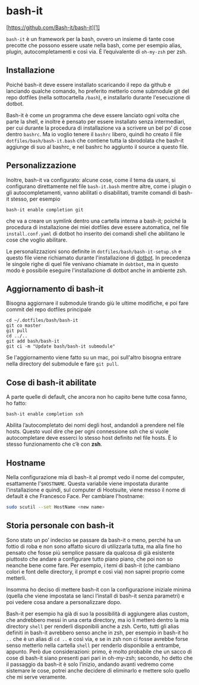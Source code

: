 # bash-it
[https://github.com/Bash-it/bash-it][1]

`bash-it` è un framework per la bash, ovvero un insieme di tante cose precotte che possono essere usate nella bash, come per esempio alias, plugin, autocompletamenti e così via.
È l’equivalente di `oh-my-zsh` per zsh.

## Installazione
Poiché bash-it deve essere installato scaricando il repo da github e lanciando qualche comando, ho preferito metterlo come submodule git del repo dotfiles (nella sottocartella `/bash`), e installarlo durante l'esecuzione di dotbot.

Bash-it è come un programma che deve essere lanciato ogni volta che parte la shell, e inoltre è pensato per essere installato senza intermediari, per cui durante la procedura di installazione va a scrivere un bel po’ di cose dentro `bashrc`.
Ma io voglio tenere il `bashrc` libero, quindi ho creato il file `dotfiles/bash/bash-it.bash` che contiene tutta la sbrodolata che bash-it aggiunge di suo al bashrc, e nel bashrc ho aggiunto il source a questo file.

## Personalizzazione
Inoltre, bash-it va configurato: alcune cose, come il tema da usare, si configurano direttamente nel file `bash-it.bash` mentre altre, come i plugin o gli autocompletamenti, vanno abilitati o disabilitati, tramite comandi di bash-it stesso, per esempio

	bash-it enable completion git

che va a creare un symlink dentro una cartella interna a bash-it; poiché la procedura di installazione dei miei dotfiles deve essere automatica, nel file `install.conf.yaml` di dotbot ho inserito dei comandi shell che abilitano le cose che voglio abilitare.

Le personalizzazioni sono definite in `dotfiles/bash/bash-it-setup.sh` e questo file viene richiamato durante l'installazione di [dotbot](/applications/dotbot). In precedenza le singole righe di quel file venivano chiamate in `dobtbot`, ma in questo modo è possibile eseguire l'installazione di dotbot anche in ambiente zsh.

## Aggiornamento di bash-it
Bisogna aggiornare il submodule tirando giù le ultime modifiche, e poi fare commit del repo dotfiles principale

	cd ~/.dotfiles/bash/bash-it
	git co master
	git pull
	cd ../..
	git add bash/bash-it
	git ci -m "Update bash/bash-it submodule"

Se l'aggiornamento viene fatto su un mac, poi sull'altro bisogna entrare nella directory del submodule e fare `git pull`.

## Cose di bash-it abilitate
A parte quelle di default, che ancora non ho capito bene tutte cosa fanno, ho fatto:

	bash-it enable completion ssh

Abilita l’autocompletato dei nomi degli host, andandoli a prendere nel file hosts. Questo vuol dire che per ogni connessione ssh che si vuole autocompletare deve esserci lo stesso host definito nel file hosts. È lo stesso funzionamento che c’è con **zsh**.

## Hostname
Nella configurazione mia di bash-it al prompt vedo il nome del computer, esattamente l'`$HOSTNAME`. Questa variabile viene impostata durante l'installazione e quindi, sul computer di Hootsuite, viene messo il nome di default è che Francesco Face.
Per cambiare l'hostname:

```bash
sudo scutil --set HostName <new name>
```

## Storia personale con bash-it
Sono stato un po’ indeciso se passare da bash-it o meno, perché ha un fottio di roba e non sono affatto sicuro di utilizzarla tutta, ma alla fine ho pensato che fosse più semplice passare da qualcosa di già esistente piuttosto che andare a configurare tutto piano piano, che poi non so neanche bene come fare. Per esempio, i temi di bash-it (che cambiano colori e font delle directory, il prompt e così via) non saprei proprio come metterli.

Insomma ho deciso di mettere bash-it con la configurazione iniziale minima (quella che viene impostata se lanci l’install di bash-it senza parametri) e poi vedere cosa andare a personalizzare dopo.

Bash-it per esempio ha già di suo la possibilità di aggiungere alias custom, che andrebbero messi in una certa directory, ma io li metterò dentro la mia directory `shell` per renderli disponibili anche a zsh. Certo, tutti gli alias definiti in bash-it avrebbero senso anche in zsh, per esempio in bash-it ho `..` che è un alias di `cd ..` e così via, e se in zsh non ci fosse avrebbe forse senso metterlo nella cartella `shell` per renderlo disponibile a entrambe, appunto.
Però due considerazioni: primo, è molto probabile che un sacco di cose di bash-it siano presenti pari pari in oh-my-zsh; secondo, ho detto che il passaggio da bash-it è solo l’inizio, andando avanti vedremo come sistemare le cose, potrei anche decidere di eliminarlo e mettere solo quello che mi serve veramente.

[1]:	https://github.com/Bash-it/bash-it
